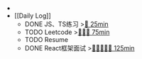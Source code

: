 -
- [[Daily Log]]
	- DONE JS、TS练习 >[🍅 25min](#agenda-pomo://?t=f-1692260195533-1500)
	- TODO Leetcode >[🍅🍅🍅 75min](#agenda-pomo://?t=f-1692268829006-1500%2Cf-1692280882952-1500%2Cf-1692284666095-1500)
	- TODO Resume
	- DONE React框架面试 >[🍅🍅🍅🍅🍅 125min](#agenda-pomo://?t=f-1692239024018-1500%2Cf-1692248239407-1500%2Cf-1692250290899-1500%2Cf-1692251795091-1500%2Cf-1692255979755-1500)